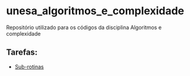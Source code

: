 # unesa_algoritmos_e_complexidade
Repositório utilizado para os códigos da disciplina Algoritmos e complexidade

## Tarefas:
- [Sub-rotinas](./sub-rotinas/)

